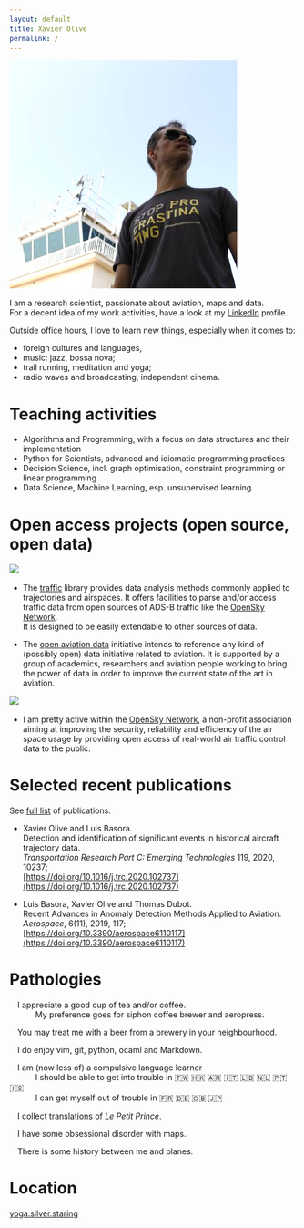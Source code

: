 ```yaml
---
layout: default
title: Xavier Olive
permalink: /
---
```


<p><img class="profile-picture" src="images/profile.jpg" /></p>

I am a research scientist, passionate about aviation, maps and data.  
For a decent idea of my work activities, have a look at my [LinkedIn](https://linkedin.com/in/xoolive) profile.

Outside office hours, I love to learn new things, especially when it comes to:

  - foreign cultures and languages,
  - music: jazz, bossa nova;
  - trail running, meditation and yoga;
  - radio waves and broadcasting, independent cinema.

# Teaching activities

- Algorithms and Programming, with a focus on data structures and their
    implementation
- Python for Scientists, advanced and idiomatic programming practices
- Decision Science, incl. graph optimisation, constraint programming or linear
    programming
- Data Science, Machine Learning, esp. unsupervised learning

# Open access projects (open source, open data)


<p><img class="logo_traffic" src="https://github.com/xoolive/traffic/raw/master/docs/_static/logo_traffic.png" /></p>

- The [traffic](https://traffic-viz.github.io/) library provides data
analysis methods commonly applied to trajectories and airspaces. It offers
facilities to parse and/or access traffic data from open sources of ADS-B
traffic like the [OpenSky Network](https://opensky-network.org/).  
It is designed to be easily extendable to other sources of data.

- The [open aviation data](https://atmdata.github.io/) initiative intends to
reference any kind of (possibly open) data initiative related to aviation. It is
supported by a group of academics, researchers and aviation people working to
bring the power of data in order to improve the current state of the art in
aviation.

<p><img class="logo_opensky" src="https://opensky-network.org/apidoc/_static/radar_small.png" /></p>

- I am pretty active within the [OpenSky Network](https://opensky-network.org/),
a non-profit association aiming at improving the security, reliability and
efficiency of the air space usage by providing open access of real-world air
traffic control data to the public. 

# Selected recent publications

See [full list](/publications/) of publications.

- Xavier Olive and Luis Basora.  
  Detection and identification of significant events in historical aircraft trajectory data.  
  *Transportation Research Part C: Emerging Technologies* 119, 2020, 10237;  
  [https://doi.org/10.1016/j.trc.2020.102737](https://doi.org/10.1016/j.trc.2020.102737)

- Luis Basora, Xavier Olive and Thomas Dubot.  
  Recent Advances in Anomaly Detection Methods Applied to Aviation.  
  *Aerospace*, 6(11), 2019, 117;  
  [https://doi.org/10.3390/aerospace6110117](https://doi.org/10.3390/aerospace6110117)

# Pathologies


<i class="fas fa-coffee fa-lg" style="margin-right: 1em; width: 15pt"></i>
I appreciate a good cup of tea and/or coffee.  
<i style="margin-right: 34pt"></i>My preference goes for siphon coffee brewer and aeropress.

<i class="fas fa-beer fa-lg" style="margin-right: 1em; width: 15pt"></i>
You may treat me with a beer from a brewery in your neighbourhood.

<i class="fas fa-code fa-lg" style="margin-right: 1em; width: 15pt"></i>
I do enjoy vim, git, python, ocaml and Markdown.

<i class="fas fa-globe fa-lg" style="margin-right: 1em; width: 15pt"></i>
I am (now less of) a compulsive language learner  
<i style="margin-right: 34pt"></i>I should be able to get into trouble in 🇹🇼 🇭🇰 🇦🇷 🇮🇹 🇱🇧 🇳🇱 🇵🇹 🇮🇸  
<i style="margin-right: 34pt"></i>I can get myself out of trouble in 🇫🇷 🇩🇪 🇬🇧 🇯🇵

<i class="fas fa-book fa-lg" style="margin-right: 1em; width: 15pt"></i>
I collect [translations](/le-petit-prince) of *Le Petit Prince*.

<i class="far fa-map fa-lg" style="margin-right: 1em; width: 15pt"></i>
I have some obsessional disorder with maps.

<i class="far fa-paper-plane fa-lg" style="margin-right: 1em; width: 15pt"></i>
There is some history between me and planes.

# Location

[yoga.silver.staring](http://w3w.co/yoga.silver.staring)  
